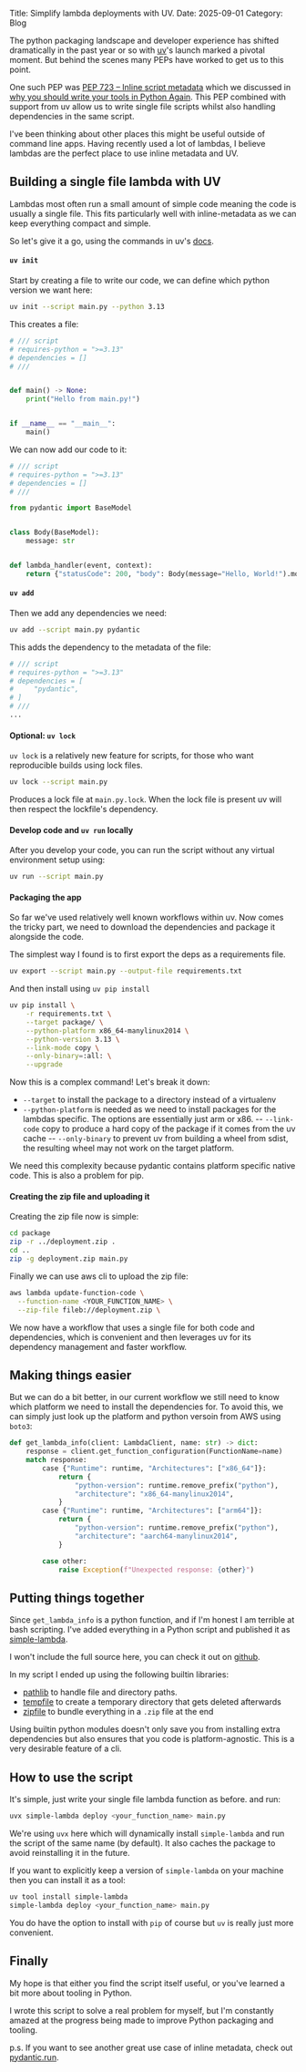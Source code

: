 Title: Simplify lambda deployments with UV.
Date: 2025-09-01
Category: Blog

The python packaging landscape and developer experience has shifted dramatically in the past year or so with [uv](https://docs.astral.sh/uv/)'s launch marked a pivotal moment. But behind the scenes many PEPs have worked to get us to this point. 

One such PEP was [PEP 723 – Inline script metadata](https://peps.python.org/pep-0723/) which we discussed in [why you should write your tools in Python Again]({filename}/cli-tools-in-python.md). This PEP combined with support from uv allow us to write single file scripts whilst also handling dependencies in the same script. 

I've been thinking about other places this might be useful outside of command line apps. Having recently used a lot of lambdas, I believe lambdas are the perfect place to use inline metadata and UV.

## Building a single file lambda with UV
Lambdas most often run a small amount of simple code meaning the code is usually a single file. This fits particularly well with inline-metadata as we can keep everything compact and simple. 

So let's give it a go, using the commands in uv's [docs](https://docs.astral.sh/uv/guides/scripts/#creating-a-python-script).

#### `uv init`
Start by creating a file to write our code, we can define which python version we want here:

```bash
uv init --script main.py --python 3.13
```
This creates a file: 

```py
# /// script
# requires-python = ">=3.13"
# dependencies = []
# ///


def main() -> None:
    print("Hello from main.py!")


if __name__ == "__main__":
    main()
```

We can now add our code to it:

```python
# /// script
# requires-python = ">=3.13"
# dependencies = []
# ///

from pydantic import BaseModel


class Body(BaseModel):
    message: str


def lambda_handler(event, context):
    return {"statusCode": 200, "body": Body(message="Hello, World!").model_dump_json()}
```

#### `uv add`
Then we add any dependencies we need: 

```bash
uv add --script main.py pydantic
```

This adds the dependency to the metadata of the file:

```py
# /// script
# requires-python = ">=3.13"
# dependencies = [
#     "pydantic",
# ]
# ///
...
```

#### Optional: `uv lock`
`uv lock` is a relatively new feature for scripts, for those who want reproducible builds using lock files.

```bash
uv lock --script main.py
```

Produces a lock file at `main.py.lock`. When the lock file is present uv will then respect the lockfile's dependency. 

#### Develop code and `uv run` locally
After you develop your code, you can run the script without any virtual environment setup using: 

```bash
uv run --script main.py
```

#### Packaging the app
So far we've used relatively well known workflows within uv. Now comes the tricky part, we need to download the dependencies and package it alongside the code. 

The simplest way I found is to first export the deps as a requirements file.
```bash 
uv export --script main.py --output-file requirements.txt
```

And then install using `uv pip install`

```bash
uv pip install \
    -r requirements.txt \
    --target package/ \
    --python-platform x86_64-manylinux2014 \
    --python-version 3.13 \
    --link-mode copy \
    --only-binary=:all: \
    --upgrade
```
Now this is a complex command! Let's break it down:

- `--target` to install the package to a directory instead of a virtualenv
- `--python-platform` is needed as we need to install packages for the lambdas specific. The options are essentially just arm or x86.
-- `--link-code` copy to produce a hard copy of the package if it comes from the uv cache
-- `--only-binary` to prevent uv from building a wheel from sdist, the resulting wheel may not work on the target platform.

We need this complexity because pydantic contains platform specific native code. This is also a problem for pip.

#### Creating the zip file and uploading it
Creating the zip file now is simple:
```bash
cd package
zip -r ../deployment.zip .
cd ..
zip -g deployment.zip main.py
```

Finally we can use aws cli to upload the zip file:
```bash
aws lambda update-function-code \
  --function-name <YOUR_FUNCTION_NAME> \
  --zip-file fileb://deployment.zip \
```

We now have a workflow that uses a single file for both code and dependencies, which is convenient and then leverages uv for its dependency management and faster workflow.


## Making things easier
But we can do a bit better, in our current workflow we still need to know which platform we need to install the dependencies for. To avoid this, we can simply just look up the platform and python versoin from AWS using `boto3`:

```py
def get_lambda_info(client: LambdaClient, name: str) -> dict:
    response = client.get_function_configuration(FunctionName=name)
    match response:
        case {"Runtime": runtime, "Architectures": ["x86_64"]}:
            return {
                "python-version": runtime.remove_prefix("python"),
                "architecture": "x86_64-manylinux2014",
            }
        case {"Runtime": runtime, "Architectures": ["arm64"]}:
            return {
                "python-version": runtime.remove_prefix("python"),
                "architecture": "aarch64-manylinux2014",
            }

        case other:
            raise Exception(f"Unexpected response: {other}")
```

## Putting things together
Since `get_lambda_info` is a python function, and if I'm honest I am terrible at bash scripting. I've added everything in a Python script and published it as [simple-lambda](https://pypi.org/project/simple-lambda/). 

I won't include the full source here, you can check it out on [github](https://github.com/Jamie-Chang/simple-lambda). 


In my script I ended up using the following builtin libraries:

- [pathlib](https://docs.python.org/3/library/pathlib.html) to handle file and directory paths.
- [tempfile](https://docs.python.org/3/library/tempfile.html) to create a temporary directory that gets deleted afterwards
- [zipfile](https://docs.python.org/3/library/zipfile.html) to bundle everything in a `.zip` file at the end

Using builtin python modules doesn't only save you from installing extra dependencies but also ensures that you code is platform-agnostic. This is a very desirable feature of a cli. 

## How to use the script
It's simple, just write your single file lambda function as before. and run:

```bash
uvx simple-lambda deploy <your_function_name> main.py
```

We're using `uvx` here which will dynamically install `simple-lambda` and run the script of the same name (by default). It also caches the package to avoid reinstalling it in the future.

If you want to explicitly keep a version of `simple-lambda` on your machine then you can install it as a tool: 

```bash
uv tool install simple-lambda
simple-lambda deploy <your_function_name> main.py
```

You do have the option to install with `pip` of course but `uv` is really just more convenient.

## Finally
My hope is that either you find the script itself useful, or you've learned a bit more about tooling in Python. 

I wrote this script to solve a real problem for myself, but I'm constantly amazed at the progress being made to improve Python packaging and tooling. 

p.s. If you want to see another great use case of inline metadata, check out [pydantic.run](https://pydantic.run/store/d49fe8ddf8c9813f).

